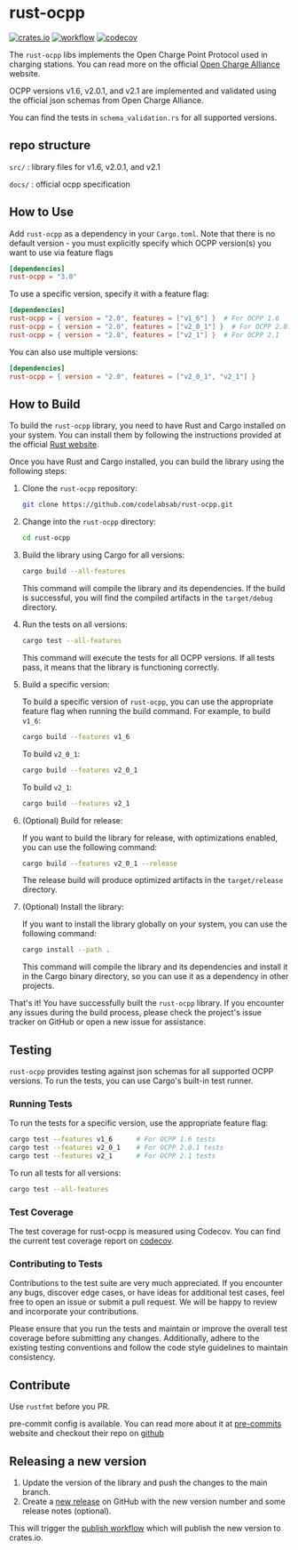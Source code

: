 # rust-ocpp

[![crates.io](https://img.shields.io/crates/v/rust-ocpp.svg)](https://crates.io/crates/rust-ocpp)
[![workflow](https://img.shields.io/github/actions/workflow/status/codelabsab/rust-ocpp/rust.yml)](https://github.com/codelabsab/rust-ocpp/actions)
[![codecov](https://codecov.io/gh/codelabsab/rust-ocpp/branch/main/graph/badge.svg?token=23C458RC3S)](https://codecov.io/gh/codelabsab/rust-ocpp)

The `rust-ocpp` libs implements the Open Charge Point Protocol
used in charging stations. You can read more on the official [Open Charge Alliance](https://www.openchargealliance.org/) website.

OCPP versions v1.6, v2.0.1, and v2.1 are implemented and validated using the official json schemas from Open Charge Alliance.

You can find the tests in `schema_validation.rs` for all supported versions.

## repo structure

`src/` : library files for v1.6, v2.0.1, and v2.1

`docs/` : official ocpp specification

## How to Use

Add `rust-ocpp` as a dependency in your `Cargo.toml`. Note that there is no default version - you must explicitly specify which OCPP version(s) you want to use via feature flags

```toml
[dependencies]
rust-ocpp = "3.0"
```

To use a specific version, specify it with a feature flag:

```toml
[dependencies]
rust-ocpp = { version = "2.0", features = ["v1_6"] }  # For OCPP 1.6
rust-ocpp = { version = "2.0", features = ["v2_0_1"] }  # For OCPP 2.0.1
rust-ocpp = { version = "2.0", features = ["v2_1"] }  # For OCPP 2.1
```

You can also use multiple versions:

```toml
[dependencies]
rust-ocpp = { version = "2.0", features = ["v2_0_1", "v2_1"] }
```

## How to Build

To build the `rust-ocpp` library, you need to have Rust and Cargo installed on your system. You can install them by
following the instructions provided at the official [Rust website](https://www.rust-lang.org/tools/install).

Once you have Rust and Cargo installed, you can build the library using the following steps:

1. Clone the `rust-ocpp` repository:

   ```bash
   git clone https://github.com/codelabsab/rust-ocpp.git
   ```

2. Change into the `rust-ocpp` directory:

   ```bash
   cd rust-ocpp
   ```

3. Build the library using Cargo for all versions:

   ```bash
   cargo build --all-features
   ```

   This command will compile the library and its dependencies. If the build is successful, you will find the compiled
   artifacts in the `target/debug` directory.

4. Run the tests on all versions:

   ```bash
   cargo test --all-features

   ```

   This command will execute the tests for all OCPP versions. If all tests pass, it means that the library is
   functioning correctly.

5. Build a specific version:

   To build a specific version of `rust-ocpp`, you can use the appropriate feature flag when running the build command.
   For example, to build `v1_6`:

   ```bash
   cargo build --features v1_6
   ```

   To build `v2_0_1`:

   ```bash
   cargo build --features v2_0_1
   ```

   To build `v2_1`:

   ```bash
   cargo build --features v2_1
   ```

6. (Optional) Build for release:

   If you want to build the library for release, with optimizations enabled, you can use the following command:

   ```bash
   cargo build --features v2_0_1 --release
   ```

   The release build will produce optimized artifacts in the `target/release` directory.

7. (Optional) Install the library:

   If you want to install the library globally on your system, you can use the following command:

   ```bash
   cargo install --path .
   ```

   This command will compile the library and its dependencies and install it in the Cargo binary directory, so you can
   use it as a dependency in other projects.

That's it! You have successfully built the `rust-ocpp` library. If you encounter any issues during the build process,
please check the project's issue tracker on GitHub or open a new issue for assistance.

## Testing

`rust-ocpp` provides testing against json schemas for all supported OCPP versions. To run the tests, you can use
Cargo's built-in test runner.

### Running Tests

To run the tests for a specific version, use the appropriate feature flag:

```bash
cargo test --features v1_6      # For OCPP 1.6 tests
cargo test --features v2_0_1    # For OCPP 2.0.1 tests
cargo test --features v2_1      # For OCPP 2.1 tests
```

To run all tests for all versions:

```bash
cargo test --all-features
```

### Test Coverage

The test coverage for rust-ocpp is measured using Codecov. You can find the current test coverage report
on [codecov](https://codecov.io/gh/codelabsab/rust-ocpp).

### Contributing to Tests

Contributions to the test suite are very much appreciated. If you encounter any bugs, discover edge cases, or have ideas
for
additional test cases, feel free to open an issue or submit a pull request.
We will be happy to review and incorporate your contributions.

Please ensure that you run the tests and maintain or improve the overall test coverage before submitting any changes.
Additionally, adhere to the existing testing conventions and follow the code style guidelines to maintain consistency.

## Contribute

Use `rustfmt` before you PR.

pre-commit config is available. You can read more about it at [pre-commits](https://pre-commit.com) website and checkout their repo on [github](https://github.com/pre-commit/pre-commit)

## Releasing a new version

1. Update the version of the library and push the changes to the main branch.
2. Create a [new release](https://github.com/codelabsab/rust-ocpp/releases/new) on GitHub with the new version number and some release notes (optional).

This will trigger the [publish workflow](./.github/workflows/publish.yml) which will publish the new version to crates.io.
